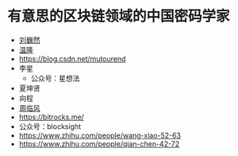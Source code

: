 # 有意思的区块链领域的中国密码学家

+ [刘巍然](https://www.zhihu.com/people/liu-wei-ran-8-34)
+ [温隆](http://github.com/longcpp)
+ https://blog.csdn.net/mutourend
+ 李星
    * 公众号：星想法
+ 夏坤贤
+ 向程
+ [周临风](https://www.zhihu.com/people/koala1992)
+ https://bitrocks.me/
+ 公众号：blocksight
+ https://www.zhihu.com/people/wang-xiao-52-63
+ https://www.zhihu.com/people/qian-chen-42-72